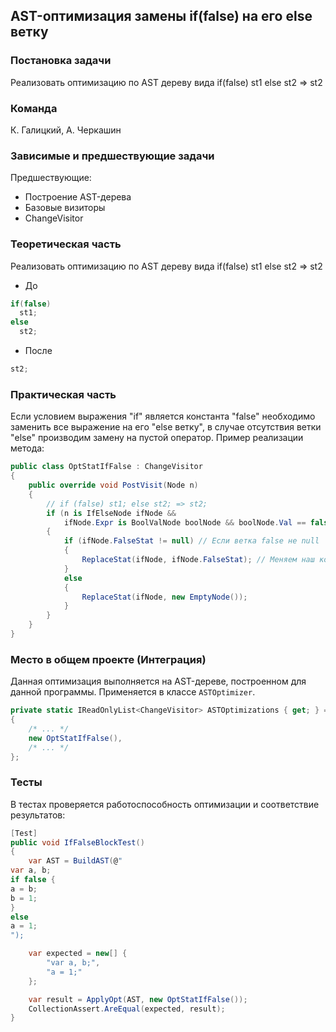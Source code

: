 ## AST-оптимизация замены if(false) на его else ветку

### Постановка задачи

Реализовать оптимизацию по AST дереву вида if(false) st1 else st2 => st2

### Команда

К. Галицкий, А. Черкашин

### Зависимые и предшествующие задачи

Предшествующие:

- Построение AST-дерева
- Базовые визиторы
- ChangeVisitor

### Теоретическая часть

Реализовать оптимизацию по AST дереву вида if(false) st1 else st2 => st2

  * До

  ```csharp
  if(false)
    st1;
  else
    st2;
  ```

  * После

  ```csharp
  st2;
  ```

### Практическая часть

Если условием выражения "if" является константа "false" необходимо заменить все выражение на его "else ветку", в случае отсутствия ветки "else" производим замену на пустой оператор.
Пример реализации метода:

```csharp
public class OptStatIfFalse : ChangeVisitor
{
    public override void PostVisit(Node n)
    {
        // if (false) st1; else st2; => st2;
        if (n is IfElseNode ifNode &&
            ifNode.Expr is BoolValNode boolNode && boolNode.Val == false) // Если выражение == false
        {
            if (ifNode.FalseStat != null) // Если ветка false не null
            {
                ReplaceStat(ifNode, ifNode.FalseStat); // Меняем наш корень на ветку else
            }
            else
            {
                ReplaceStat(ifNode, new EmptyNode());
            }
        }
    }
}
```

### Место в общем проекте (Интеграция)

Данная оптимизация выполняется на AST-дереве, построенном для данной программы. Применяется в классе `ASTOptimizer`.
```csharp
private static IReadOnlyList<ChangeVisitor> ASTOptimizations { get; } = new List<ChangeVisitor>
{
    /* ... */
    new OptStatIfFalse(),
    /* ... */
};
```

### Тесты

В тестах проверяется работоспособность оптимизации и соответствие результатов:

```csharp
[Test]
public void IfFalseBlockTest()
{
    var AST = BuildAST(@"
var a, b;
if false {
a = b;
b = 1;
}
else
a = 1;
");

    var expected = new[] {
        "var a, b;",
        "a = 1;"
    };

    var result = ApplyOpt(AST, new OptStatIfFalse());
    CollectionAssert.AreEqual(expected, result);
}
```

